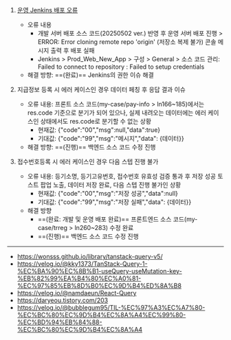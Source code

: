 1. [운영 Jenkins 배포 오류](https://www.notion.so/bankle/1e55a9ad1c9a8095a3aafe21be71ddb9?p=1ec5a9ad1c9a80cea30add0c4826284b&pm=s)
	- 오류 내용
		- 개발 서버 배포 소스 코드(20250502 ver.) 반영 후 운영 서버 배포 진행 > ERROR: Error cloning remote repo 'origin' (저장소 복제 불가) 콘솔 메시지 출력 후 배포 실패
		- Jenkins > Prod_Web_New_App > 구성 > General > 소스 코드 관리: Failed to connect to repository : Failed to setup credentials
	- 해결 방향: ==(완료)== Jenkins의 권한 이슈 해결

2. 지급정보 등록 시 에러 케이스인 경우 데이터 페칭 후 응답 결과 이슈
	- 오류 내용: 프론트 소스 코드(my-case/pay-info > ln166~185)에서는 res.code 기준으로 분기가 되어 있으나, 실제 내려오는 데이터에는 에러 케이스인 상태에서도 res.code로 분기할 수 없는 상황
		- 현재값: {"code":"00","msg":null,"data":true}
		- 기대값: {"code":"99","msg":"메시지","data": {데이터}}
	- 해결 방향: ==(진행)== 백엔드 소스 코드 수정 진행

3. 접수번호등록 시 에러 케이스인 경우 다음 스텝 진행 불가
	- 오류 내용: 등기소명, 등기고유번호, 접수번호 유효성 검증 통과 후 저장 성공 토스트 팝업 노출, 데이터 저장 완료, 다음 스텝 진행 불가인 상황
		- 현재값: {"code":"00","msg":"저장 성공","data":null}
		- 기대값: {"code":"99","msg":"저장 실패","data": {데이터}}
	- 해결 방향
		- ==(완료: 개발 및 운영 배포 완료)== 프론트엔드 소스 코드(my-case/trreg > ln260~283) 수정 완료
		- ==(진행)== 백엔드 소스 코드 수정 진행


***
- https://wonsss.github.io/library/tanstack-query-v5/
- https://velog.io/@kky1373/TanStack-Query-1-%EC%BA%90%EC%8B%B1-useQuery-useMutation-key-%EB%82%99%EA%B4%80%EC%A0%81-%EC%97%85%EB%8D%B0%EC%9D%B4%ED%8A%B8
- https://velog.io/@namdaeun/React-Query
- https://daryeou.tistory.com/203
- https://velog.io/@bubblegum95/TIL-%EC%97%A3%EC%A7%80-%EC%BC%80%EC%9D%B4%EC%8A%A4%EC%99%80-%EC%BD%94%EB%84%88-%EC%BC%80%EC%9D%B4%EC%8A%A4




